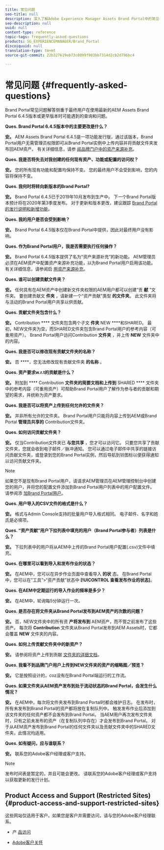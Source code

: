 ```yaml
---
title: 常见问题
seo-title: null
description: 深入了解Adobe Experience Manager Assets Brand Portal中的常见问题解答。
seo-description: null
uuid: null
content-type: reference
topic-tags: frequently-asked-questions
products: SG_EXPERIENCEMANAGER/Brand_Portal
discoiquuid: null
translation-type: tm+mt
source-git-commit: 22b327619eb73c0099f903bb7314d2cb2d796bc4

---
```



# 常见问题 {#frequently-asked-questions}

Brand Portal常见问题解答侧重于最终用户在使用最新的AEM Assets Brand Portal 6.4.5版本或更早版本时可能遇到的查询和问题。



**Ques. Brand Portal 6.4.5版本中的主要更改是什么？**

**安。** AEM Assets Brand Portal 6.4.5是一项功能发行版，通过该版本，Brand Portal用户无需管理员权限即可从Brand Portal实例中上传内容并将贡献文件夹发布回AEM资产。
有关详细信息，请参 [阅品牌门户中的资产来源补充](brand-portal-asset-sourcing.md)。



**Ques. 我是否将失去对我创建的任何现有资产、功能或配置的访问权？**

**安。** 您的所有现有功能和配置均保持不变。 您的最终用户不会受到影响，您的内容将保持不变。



**Ques. 我何时将转向新版本的Brand Portal?**

**安。** Brand Portal 6.4.5已于2019年10月发布到生产中。 下一个Brand Portal版本预计将在2020年第3季度发布。
对于更新和版本更改，建议跟踪 [Brand Portal的发行说明](brand-portal-release-notes.md)[和新增功能](whats-new.md)。



**Ques. 我的用户是否会受到影响？**

**安。** Brand Portal 6.4.5版本仅在Brand Portal中提供，因此对最终用户没有影响。



**Ques. 作为Brand Portal用户，我是否需要执行任何操作？**

**安。** Brand Portal 6.4.5版本提供了名为“资产来源补充”的新功能。 AEM管理员必须在AEM资产中配置资产来源补充功能，以为Brand Portal用户启用该功能。 有关详细信息，请参阅启 [用资产来源补充](brand-portal-configure-asset-sourcing.md)。



**Ques. 谁可以创建贡献文件夹？**

**安。** 任何具有在AEM资产中创建新文件夹权限的AEM用户都可以创建“贡 **献** ”文件夹。 要创建贡献文 **件夹** ，请新建一个“资产贡献”类型 **的文件夹**。
此文件夹将与活动的Brand Portal用户共享以供贡献。



**Ques. 贡献文件夹包含什么？**

**安。** Contribution **** 文件夹包含两个子文 **件夹** NEW ****和SHARED。 最初，NEW文件夹为空，而SHARED文件夹包含Brand Portal用户的参考内容（可重用资产）。
Brand Portal用户访问Contribution **文件夹** ，并上传 **NEW** 文件夹中的内容。



**Ques.  我是否可以修改现有贡献文件夹的名称？**

**安。** 否 ****，您无法修改现有贡献文件夹 **的名称** 。



**Ques. 资产要求w.r.t的贡献是什么？**

**安。** 附加到 **** Contribution **文件夹的简要文档和上传到** SHARED **** 文件夹中的参考内容（可重用资产）可帮助Brand Portal用户了解作为参与者的贡献和期望的需求，并统称为资产要求。



**Ques. 我是否可以将资产上传到任何允许的文件夹？**

**安。** 并非所有允许的文件夹。 Brand Portal用户只能将内容上传到AEM或Brand Portal **管理员共享的** Contribution文件夹。



**Ques. 如何访问贡献文件夹？**

**安。** 仅当Contribution文件夹已 **与您共享** ，您才可以访问它。 只要您共享了贡献文件夹，您就会收到电子邮件／脉冲通知。 您可以通过电子邮件中共享的链接访问贡献文件夹，或登录到您的Brand Portal实例，然后导航到铃图标以便获得通知以访问贡献文件夹。

>[!NOTE]
>
>如果您不是现有Brand Portal用户，请请求AEM管理员在AEM管理控制台中创建您的用户，并将您的配置文件添加到Brand Portal用户列表中的用户配置文件。 请参阅添 [加Brand Portal用户](brand-portal-configure-asset-sourcing.md)。



**Ques. 用户导入的CSV文件的格式是什么？**

**安。** 格式与Admin Console支持的批量用户导入格式相同。 电子邮件、名字和姓氏是必填项。



**Ques. “资产贡献”用户下拉列表中填充的用户（Brand Portal参与者）列表是什么？**

**安。** 下拉列表中的用户将从AEM中上传的Brand Portal用户配置(.csv)文件中填充。



**Ques. 在哪里可以看到导入和发布作业的状态？**

**安。** 在AEM中，您可以在异步作业页面中查看导入 **的状** 态。 在Brand Portal中，您可以在“工具”>“资产贡献”状态中 **[!UICONTROL 查看发布作业的状态]**。



**Ques. 在AEM中定期运行的导入作业的频率是多少？**

**安。** 在AEM中，轮询每5分钟运行一次。



**Ques. 是否存在将文件夹从Brand Portal发布到AEM资产的次数的问题？**

**安。** 否，NEW文件夹中的所有资 **产将发布到** AEM资产，而不管之前发布了这些资产。 每次将 **Contribution** 文件夹从Brand Portal发布到AEM Assets时，它都会覆盖 **NEW** 文件夹的内容。



**Ques. 如何上传贡献文件夹中的新资产？**

**安。** 请参阅将资产上传到贡献 [文件夹的详细文档](brand-portal-upload-assets-to-contribution-folder.md)。



**Ques. 我看不到品牌门户用户上传到NEW文件夹的资产的缩略图／预览？**

**安。** 它是按照设计的，coz没有在Brand Portal端运行的工作流。



**Ques. 如果文件夹从AEM资产发布到处于流动状态的Brand Portal，会发生什么情况？**

**安。** 在AEM中，每次将文件夹发布到Brand Portal时都会维护日志。 在发布时，所有未发布到Brand Portal的资产都将放在复制队列中。 触发发布作业后添加到该文件夹的任何资产都不会发布到Brand Portal。 当AEM用户再次发布文件夹时，只有之前未发布的资产（在复制队列中存在）才会发布到Brand Portal。
对于从AEM资产发布到Brand Portal的任何文件夹以及贡献文件夹中的SHARED文件夹，此情况均适用。



**Ques. 如有疑问，应与谁联系？**

**安。** 联系您的Adobe客户经理或客户支持。


>[!NOTE]
>
>发布时间表是暂定的，并且可能会更改。 请联系您的Adobe客户经理或客户支持以获取更新的发行计划。




## Product Access and Support (Restricted Sites) {#product-access-and-support-restricted-sites}

这些网站仅适用于客户。如果您是客户并需要访问，请与您的Adobe客户经理联系。

* [](https://daycare.day.com) 产 [品访问](https://login.marketing.adobe.com)

* [Adobe客户关怀](https://helpx.adobe.com/contact.html)
